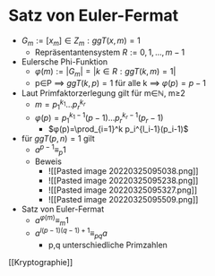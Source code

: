 # Satz von Euler-Fermat
+ $G_m:={[x_m]∈Z_m:ggT(x,m)=1}$
	+ Repräsentantensystem $R:={0,1,...,m-1}$
+ Eulersche Phi-Funktion
	+  $φ(m):=|G_m|=|{k∈R:ggT(k,m)=1}|$
	+  p∈P ==> $ggT(k,p)=1$ für alle k ==> $φ(p)=p-1$
+  Laut Primfaktorzerlegung gilt für m∈ℕ, m≥2
	+  $m=p_1^{k_1}...p_r^{k_r}$
	+  $φ(p)=p_1^{k_1-1}(p-1)...p_r^{k_r-1}(p_r-1)$
		+  $φ(p)=\prod_{i=1}^k p_i^{l_i-1}(p_i-1)$
+  für $ggT(p,n)=1$ gilt
	+ $a^{p-1}≡_p1$
	+ Beweis
		+  ![[Pasted image 20220325095038.png]]
		+  ![[Pasted image 20220325095238.png]]
		+  ![[Pasted image 20220325095327.png]]
		+  ![[Pasted image 20220325095509.png]]
+  Satz von Euler-Fermat
	+   $a^{φ(m)}≡_m1$
	+   $a^{l(p-1)(q-1)+1}≡_{pq}a$
		+   p,q unterschiedliche Primzahlen

[[Kryptographie]]